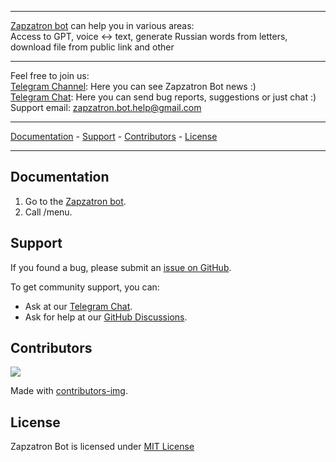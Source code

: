 ----------------------------------------

[Zapzatron bot](https://t.me/Zapzatron_Bot) can help you in various areas:  
Access to GPT, voice ↔ text, generate Russian words from letters, download file from public link and other

----------------------------------------

Feel free to join us:  
[Telegram Channel](https://t.me/Zapzatron_Bot_Channel): Here you can see Zapzatron Bot news :)  
[Telegram Chat](https://t.me/+NkT96igVJ180NTQy): Here you can send bug reports, suggestions or just chat :)  
Support email: zapzatron.bot.help@gmail.com 

----------------------------------------

[Documentation](https://github.com/Zapzatron/Zapzatron_Bot#documentation) - [Support](https://github.com/Zapzatron/Zapzatron_Bot#support) - [Contributors](https://github.com/Zapzatron/Zapzatron_Bot#contributors) - [License](https://github.com/Zapzatron/Zapzatron_Bot#license)

----------------------------------------
## Documentation

1. Go to the [Zapzatron bot](https://t.me/Zapzatron_Bot).  
2. Call /menu.  

## Support

If you found a bug, please submit an [issue on GitHub](https://github.com/Zapzatron/Zapzatron_Bot/issues/new/choose).  

To get community support, you can:  

* Ask at our [Telegram Chat](https://t.me/+NkT96igVJ180NTQy).  
* Ask for help at our [GitHub Discussions](https://github.com/Zapzatron/Zapzatron_Bot/discussions).  

## Contributors

<a href="https://github.com/Zapzatron/Zapzatron_Bot/graphs/contributors">
  <img src="https://contributors-img.web.app/image?repo=Zapzatron/Zapzatron_Bot" />
</a>

Made with [contributors-img](https://contributors-img.web.app).

## License

Zapzatron Bot is licensed under [MIT License](https://github.com/Zapzatron/Zapzatron_Bot/blob/main/LICENSES/Zapzatron_LICENSE)
